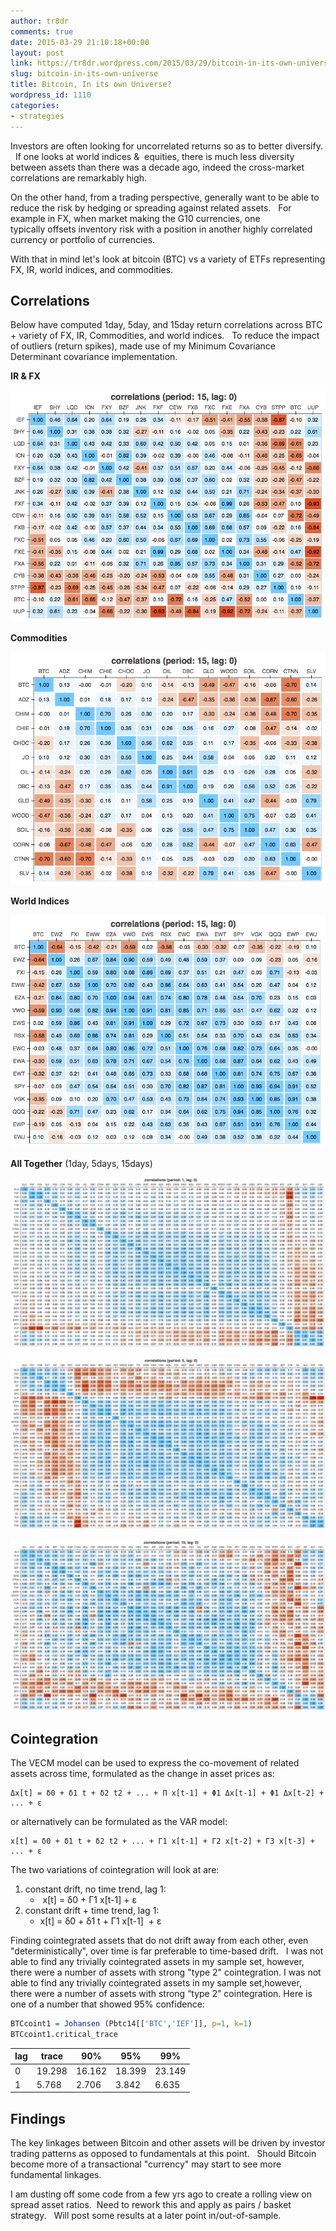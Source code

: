 ```yaml
---
author: tr8dr
comments: true
date: 2015-03-29 21:10:18+00:00
layout: post
link: https://tr8dr.wordpress.com/2015/03/29/bitcoin-in-its-own-universe/
slug: bitcoin-in-its-own-universe
title: Bitcoin, In its own Universe?
wordpress_id: 1110
categories:
- strategies
---
```


Investors are often looking for uncorrelated returns so as to better diversify.   If one looks at world indices &  equities, there is much less diversity between assets than there was a decade ago, indeed the cross-market correlations are remarkably high.

On the other hand, from a trading perspective, generally want to be able to reduce the risk by hedging or spreading against related assets.   For example in FX, when market making the G10 currencies, one typically offsets inventory risk with a position in another highly correlated currency or portfolio of currencies.

With that in mind let's look at bitcoin (BTC) vs a variety of ETFs representing FX, IR, world indices, and commodities.


## Correlations


Below have computed 1day, 5day, and 15day return correlations across BTC + variety of FX, IR, Commodities, and world indices.   To reduce the impact of outliers (return spikes), made use of my Minimum Covariance Determinant covariance implementation.

**IR & FX**

![IRFX 15](/assets/2015-03-29/irfx-15.png)

**Commodities**

![Commodities 15](/assets/2015-03-29/commodities-15.png)

**World Indices**

![Indices 15](/assets/2015-03-29/indices-15.png)

**All Together** (1day, 5days, 15days)

![1min](/assets/2015-03-29/1min.png)

![5min](/assets/2015-03-29/5min.png)

![15min](/assets/2015-03-29/15min.png)


## Cointegration


The VECM model can be used to express the co-movement of related assets across time, formulated as the change in asset prices as:

    Δx[t] = δ0 + δ1 t + δ2 t2 + ... + Π x[t-1] + Φ1 Δx[t-1] + Φ1 Δx[t-2] + ... + ε

or alternatively can be formulated as the VAR model:

    x[t] = δ0 + δ1 t + δ2 t2 + ... + Γ1 x[t-1] + Γ2 x[t-2] + Γ3 x[t-3] + ... + ε

The two variations of cointegration will look at are:

	
1. constant drift, no time trend, lag 1:
   -  x[t] = δ0 + Γ1 x[t-1] + ε
2. constant drift + time trend, lag 1:
   - x[t] = δ0 + δ1 t + Γ1 x[t-1]  + ε



Finding cointegrated assets that do not drift away from each other, even "deterministically", over time is far preferable to time-based drift.   I was not able to find any trivially cointegrated assets in my sample set, however, there were a number of assets with strong "type 2" cointegration.  I was not able to find any trivially cointegrated assets in my sample set,however, there were a number of assets with strong “type 2” cointegration.  Here is one of a number that showed 95% confidence:

```R
BTCcoint1 = Johansen (Pbtc14[['BTC','IEF']], p=1, k=1)
BTCcoint1.critical_trace
```


 lag | trace | 90% | 95% | 99% 
-----|-------|-----|-----|-----
 0 | 19.298 | 16.162 | 18.399 | 23.149 
 1 | 5.768 | 2.706 | 3.842 | 6.635 

## Findings


The key linkages between Bitcoin and other assets will be driven by investor trading patterns as opposed to fundamentals at this point.   Should Bitcoin become more of a transactional "currency" may start to see more fundamental linkages.

I am dusting off some code from a few yrs ago to create a rolling view on spread asset ratios.  Need to rework this and apply as pairs / basket strategy.   Will post some results at a later point in/out-of-sample.






